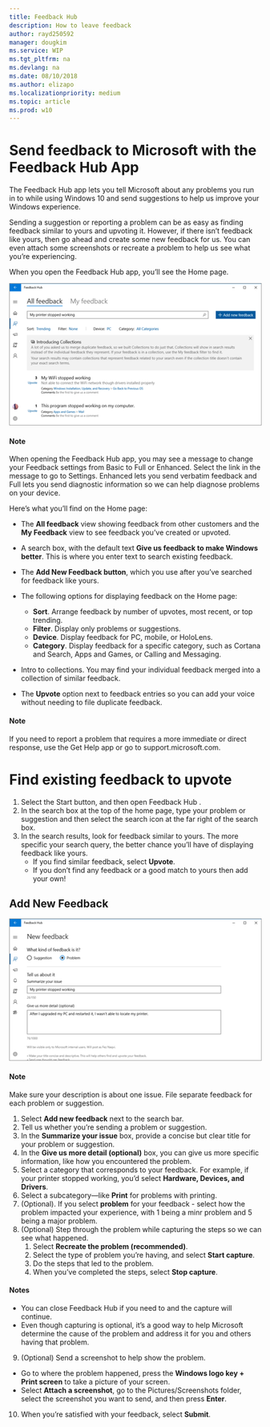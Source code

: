 ```yaml
---
title: Feedback Hub
description: How to leave feedback 
author: rayd250592
manager: dougkim
ms.service: WIP
ms.tgt_pltfrm: na
ms.devlang: na
ms.date: 08/10/2018
ms.author: elizapo
ms.localizationpriority: medium
ms.topic: article
ms.prod: w10
---
```

#  Send feedback to Microsoft with the Feedback Hub App
The Feedback Hub app lets you tell Microsoft about any problems you run in to while using Windows 10 and send suggestions to help us improve your Windows experience.

Sending a suggestion or reporting a problem can be as easy as finding feedback similar to yours and upvoting it. However, if there isn’t feedback like yours, then go ahead and create some new feedback for us. You can even attach some screenshots or recreate a problem to help us see what you’re experiencing.

When you open the Feedback Hub app, you’ll see the Home page.

![Feedback Hub](images/fbhub1.png "Feedback Hub")

#### Note

When opening the Feedback Hub app, you may see a message to change your Feedback settings from Basic to Full or Enhanced. Select the link in the message to go to Settings. Enhanced lets you send verbatim feedback and Full lets you send diagnostic information so we can help diagnose problems on your device.

Here’s what you’ll find on the Home page:
 - The **All feedback** view showing feedback from other customers and the **My Feedback** view to see feedback you’ve created or upvoted.
- A search box, with the default text **Give us feedback to make Windows better**. This is where you enter text to search existing feedback.
- The  **Add New Feedback button**, which you use after you’ve searched for feedback like yours.
- The following options for displaying feedback on the Home page:

  - **Sort**. Arrange feedback by number of upvotes, most recent, or top trending.
  - **Filter**. Display only problems or suggestions.
  - **Device**. Display feedback for PC, mobile, or HoloLens.
  - **Category**. Display feedback for a specific category, such as Cortana and Search, Apps and Games, or Calling and Messaging.

- Intro to collections. You may find your individual feedback merged into a collection of similar feedback.

- The **Upvote** option next to feedback entries so you can add your voice without needing to file duplicate feedback.

#### Note

If you need to report a problem that requires a more immediate or direct response, use the Get Help app or go to support.microsoft.com.

# Find existing feedback to upvote

1. Select the Start  button, and then open Feedback Hub .
2. In the search box at the top of the home page, type your problem or suggestion and then select the search  icon at the far right of the search box.
3. In the search results, look for feedback similar to yours. The more specific your search query, the better chance you’ll have of displaying feedback like yours. 
    -  If you find similar feedback, select **Upvote**.
    - If you don’t find any feedback or a good match to yours then add your own!

## Add New Feedback

![FeedbackHub2](images/fbhub2.png "FeedbackHub2")

#### Note 

Make sure your description is about one issue. File separate feedback for each problem or suggestion.

1. Select  **Add new feedback** next to the search bar.
2. Tell us whether you’re sending a problem or suggestion.
3. In the **Summarize your issue** box, provide a concise but clear title for your problem or suggestion.
4. In the **Give us more detail (optional)** box, you can give us more specific information, like how you encountered the problem.
5. Select a category that corresponds to your feedback. For example, if your printer stopped working, you’d select **Hardware, Devices, and Drivers**.
6. Select a subcategory—like **Print** for problems with printing.
7. (Optional). If you select **problem** for your feedback - select how the problem impacted your experience, with 1 being a minr problem and 5 being a major problem.
8. (Optional) Step through the problem while capturing the steps so we can see what happened. 
    1. Select **Recreate the problem (recommended)**.
    2. Select the type of problem you’re having, and select **Start capture**.
    3. Do the steps that led to the problem.
    4. When you’ve completed the steps, select **Stop capture**.


#### Notes

- You can close Feedback Hub if you need to and the capture will continue.
- Even though capturing is optional, it’s a good way to help Microsoft determine the cause of the problem and address it for you and others having that problem.

9. (Optional) Send a screenshot to help show the problem. 
 - Go to where the problem happened, press the **Windows logo key + Print screen** to take a picture of your screen.
 - Select **Attach a screenshot**, go to the Pictures/Screenshots folder, select the screenshot you want to send, and then press **Enter**.
10. When you’re satisfied with your feedback, select **Submit**.
